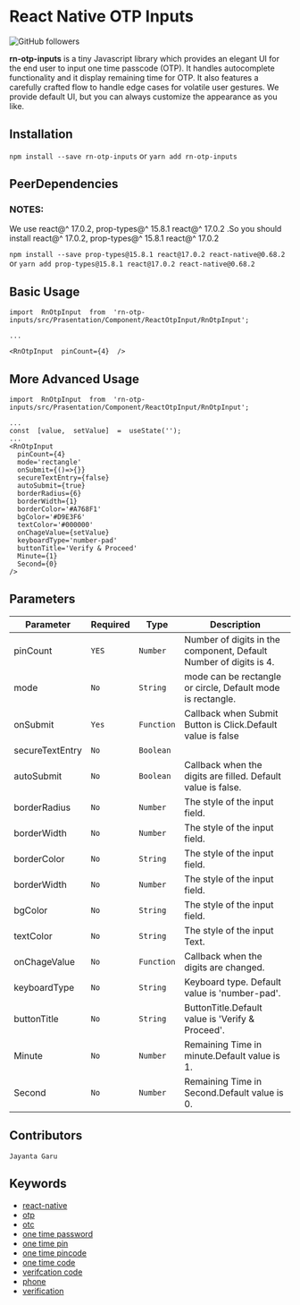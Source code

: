 # React Native OTP Inputs
<img alt="GitHub followers" src="https://img.shields.io/github/followers/jayanta-hub?style=social">

**rn-otp-inputs** is a tiny Javascript library which provides an elegant UI for the end user to input one time passcode (OTP). It handles autocomplete functionality and it display remaining time for OTP. It also features a carefully crafted flow to handle edge cases for volatile user gestures. We provide default UI, but you can always customize the appearance as you like.


## Installation

`npm install --save rn-otp-inputs` or `yarn add rn-otp-inputs`

## PeerDependencies

### NOTES:
We use react@^ 17.0.2, prop-types@^ 15.8.1  react@^ 17.0.2 .So you should install react@^ 17.0.2, prop-types@^ 15.8.1  react@^ 17.0.2

`npm install --save prop-types@15.8.1 react@17.0.2 react-native@0.68.2` or `yarn add prop-types@15.8.1 react@17.0.2 react-native@0.68.2`


## Basic Usage
```
import  RnOtpInput  from  'rn-otp-inputs/src/Prasentation/Component/ReactOtpInput/RnOtpInput';

...

<RnOtpInput  pinCount={4}  />
```

## More Advanced Usage

```
import  RnOtpInput  from  'rn-otp-inputs/src/Prasentation/Component/ReactOtpInput/RnOtpInput';

...
const  [value,  setValue]  =  useState('');
...
<RnOtpInput  
  pinCount={4} 
  mode='rectangle' 
  onSubmit={()=>{}}
  secureTextEntry={false}
  autoSubmit={true}
  borderRadius={6}
  borderWidth={1}
  borderColor='#A768F1'
  bgColor='#D9E3F6'
  textColor='#000000'
  onChageValue={setValue}
  keyboardType='number-pad'
  buttonTitle='Verify & Proceed'
  Minute={1}
  Second={0}
/>
```

## Parameters

|  Parameter  |Required |Type |Description |
|----------------|-------------------------------|-----------------------------|----------------|
|pinCount|`YES` |`Number`|Number of digits in the component, Default Number of digits is 4.            
|mode|`No`|`String` |mode can be rectangle or circle, Default mode is rectangle.
|onSubmit|`Yes`|`Function`|Callback when Submit Button is Click.Default value is false
|secureTextEntry |`No`|`Boolean`
|autoSubmit |`No`|`Boolean`|Callback when the digits are filled.  Default value is false.
|borderRadius |`No`|`Number`|The style of the input field.
|borderWidth |`No`|`Number`|The style of the input field.
|borderColor |`No`|`String`|The style of the input field.
borderWidth |`No`|`Number`|The style of the input field.
bgColor |`No`|`String`|The style of the input field.
textColor |`No`|`String`|The style of the input Text.
onChageValue |`No`|`Function`|Callback when the digits are changed.
keyboardType |`No`|`String`|Keyboard type. Default value is 'number-pad'.
buttonTitle |`No`|`String`|ButtonTitle.Default value is 'Verify & Proceed'.
Minute |`No`|`Number`|Remaining Time in minute.Default value is 1.
Second |`No`|`Number`|Remaining Time in Second.Default value is 0.


## Contributors

`Jayanta Garu`

## Keywords

-   [react-native](https://www.npmjs.com/search?q=keywords:react-native)
-   [otp](https://www.npmjs.com/search?q=keywords:otp)
-   [otc](https://www.npmjs.com/search?q=keywords:otc)
-   [one time password](https://www.npmjs.com/search?q=keywords:one%20time%20password)
-   [one time pin](https://www.npmjs.com/search?q=keywords:one%20time%20pin)
-   [one time pincode](https://www.npmjs.com/search?q=keywords:one%20time%20pincode)
-   [one time code](https://www.npmjs.com/search?q=keywords:one%20time%20code)
-   [verifcation code](https://www.npmjs.com/search?q=keywords:verifcation%20code)
-   [phone](https://www.npmjs.com/search?q=keywords:phone)
-   [verification](https://www.npmjs.com/search?q=keywords:verification)


